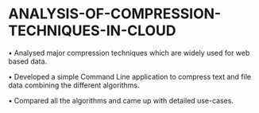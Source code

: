 # ANALYSIS-OF-COMPRESSION-TECHNIQUES-IN-CLOUD

• Analysed major compression techniques which are widely used for web based data.

• Developed a simple Command Line application to compress text and file data combining the different algorithms.

• Compared all the algorithms and came up with detailed use-cases. 
